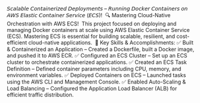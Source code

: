 𝘚𝘤𝘢𝘭𝘢𝘣𝘭𝘦 𝘊𝘰𝘯𝘵𝘢𝘪𝘯𝘦𝘳𝘪𝘻𝘦𝘥 𝘋𝘦𝘱𝘭𝘰𝘺𝘮𝘦𝘯𝘵𝘴 – 𝘙𝘶𝘯𝘯𝘪𝘯𝘨 𝘋𝘰𝘤𝘬𝘦𝘳 𝘊𝘰𝘯𝘵𝘢𝘪𝘯𝘦𝘳𝘴 𝘰𝘯 𝘈𝘞𝘚 𝘌𝘭𝘢𝘴𝘵𝘪𝘤 𝘊𝘰𝘯𝘵𝘢𝘪𝘯𝘦𝘳 𝘚𝘦𝘳𝘷𝘪𝘤𝘦 (𝘌𝘊𝘚)!⁣
⁣
🔍 Mastering Cloud-Native Orchestration with AWS ECS!⁣
⁣
This project focused on deploying and managing Docker containers at scale using AWS Elastic Container Service (ECS). Mastering ECS is essential for building scalable, resilient, and cost-efficient cloud-native applications.⁣
⁣
🔹 Key Skills & Accomplishments:⁣
✅ Built & Containerized an Application – Created a Dockerfile, built a Docker image, and pushed it to AWS ECR.⁣
✅ Configured an ECS Cluster – Set up an ECS cluster to orchestrate containerized applications.⁣
✅ Created an ECS Task Definition – Defined container parameters including CPU, memory, and environment variables.⁣
✅ Deployed Containers on ECS – Launched tasks using the AWS CLI and Management Console.⁣
✅ Enabled Auto-Scaling & Load Balancing – Configured the Application Load Balancer (ALB) for efficient traffic distribution.⁣
⁣
